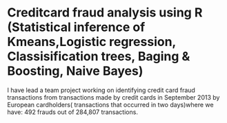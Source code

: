 # Creditcard fraud analysis using R (Statistical inference of Kmeans,Logistic regression, Classisification trees, Baging & Boosting, Naive Bayes)
I have lead a team project working on identifying credit card fraud transactions from transactions made by  credit cards in September 2013 by European cardholders( transactions that  occurred in two days)where we have:
492 frauds out of 284,807 transactions. 

